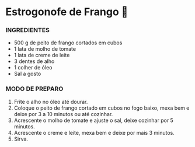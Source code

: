 # Estrogonofe de Frango :chicken:

### INGREDIENTES
 - 500 g de peito de frango cortados em cubos
 - 1 lata de molho de tomate
 - 1 lata de creme de leite
 - 3 dentes de alho
 - 1 colher de óleo
 - Sal a gosto

### MODO DE PREPARO
 1. Frite o alho no óleo até dourar.
 2. Coloque o peito de frango cortado em cubos no fogo baixo, mexa bem e deixe por 3 a 10 minutos ou até cozinhar.
 3. Acrescente o molho de tomate e ajuste o sal, deixe cozinhar por 5 minutos.
 4. Acrescente o creme e leite, mexa bem e deixe por mais 3 minutos.
 5. Sirva.


